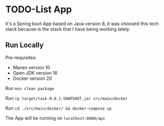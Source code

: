 # TODO-List App

It's a Spring boot App based on Java version 8, it was choosed this tech stack because is the stack that I have being working lately.


## Run Locally
Pre-requisites:
  - Maven version 10
  - Open JDK version 16 
  - Docker version 20
  
Run `mvn clean package`

Run `cp target/task-0.0.1-SNAPSHOT.jar src/main/docker`

Run `cd ./src/main/docker/ && docker-compose up`

The App will be running on `localhost:8080/api`



